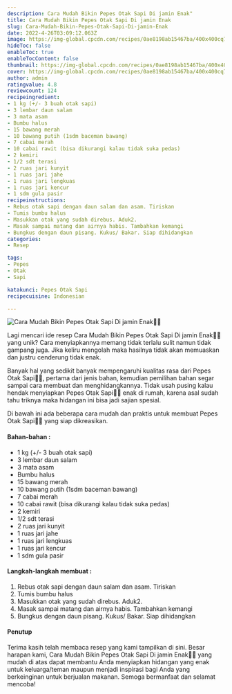 ```yaml
---
description: Cara Mudah Bikin Pepes Otak Sapi Di jamin Enak"
title: Cara Mudah Bikin Pepes Otak Sapi Di jamin Enak
slug: Cara-Mudah-Bikin-Pepes-Otak-Sapi-Di-jamin-Enak
date: 2022-4-26T03:09:12.063Z
image: https://img-global.cpcdn.com/recipes/0ae8198ab15467ba/400x400cq70/photo.jpg
hideToc: false
enableToc: true
enableTocContent: false
thumbnail: https://img-global.cpcdn.com/recipes/0ae8198ab15467ba/400x400cq70/photo.jpg
cover: https://img-global.cpcdn.com/recipes/0ae8198ab15467ba/400x400cq70/photo.jpg
author: admin
ratingvalue: 4.8
reviewcount: 124
recipeingredient:
- 1 kg (+/- 3 buah otak sapi)
- 3 lembar daun salam
- 3 mata asam
- Bumbu halus
- 15 bawang merah
- 10 bawang putih (1sdm baceman bawang)
- 7 cabai merah
- 10 cabai rawit (bisa dikurangi kalau tidak suka pedas)
- 2 kemiri
- 1/2 sdt terasi
- 2 ruas jari kunyit
- 1 ruas jari jahe
- 1 ruas jari lengkuas
- 1 ruas jari kencur
- 1 sdm gula pasir
recipeinstructions:
- Rebus otak sapi dengan daun salam dan asam. Tiriskan
- Tumis bumbu halus
- Masukkan otak yang sudah direbus. Aduk2.
- Masak sampai matang dan airnya habis. Tambahkan kemangi
- Bungkus dengan daun pisang. Kukus/ Bakar. Siap dihidangkan
categories:
- Resep

tags:
- Pepes
- Otak
- Sapi

katakunci: Pepes Otak Sapi
recipecuisine: Indonesian

---
```


![Cara Mudah Bikin Pepes Otak Sapi Di jamin Enak👩‍🍳](https://img-global.cpcdn.com/recipes/0ae8198ab15467ba/400x400cq70/photo.jpg)

Lagi mencari ide resep Cara Mudah Bikin Pepes Otak Sapi Di jamin Enak👩‍🍳 yang unik? Cara menyiapkannya memang tidak terlalu sulit namun tidak gampang juga. Jika keliru mengolah maka hasilnya tidak akan memuaskan dan justru cenderung tidak enak.

Banyak hal yang sedikit banyak mempengaruhi kualitas rasa dari Pepes Otak Sapi👩‍🍳, pertama dari jenis bahan, kemudian pemilihan bahan segar sampai cara membuat dan menghidangkannya. Tidak usah pusing kalau hendak menyiapkan Pepes Otak Sapi👩‍🍳 enak di rumah, karena asal sudah tahu triknya maka hidangan ini bisa jadi sajian spesial.

Di bawah ini ada beberapa cara mudah dan praktis untuk membuat Pepes Otak Sapi👩‍🍳 yang siap dikreasikan.

<!--inarticleads1-->

#### Bahan-bahan :

- 1 kg (+/- 3 buah otak sapi)
- 3 lembar daun salam
- 3 mata asam
- Bumbu halus
- 15 bawang merah
- 10 bawang putih (1sdm baceman bawang)
- 7 cabai merah
- 10 cabai rawit (bisa dikurangi kalau tidak suka pedas)
- 2 kemiri
- 1/2 sdt terasi
- 2 ruas jari kunyit
- 1 ruas jari jahe
- 1 ruas jari lengkuas
- 1 ruas jari kencur
- 1 sdm gula pasir

<!--inarticleads2-->

#### Langkah-langkah membuat :

1. Rebus otak sapi dengan daun salam dan asam. Tiriskan
1. Tumis bumbu halus
1. Masukkan otak yang sudah direbus. Aduk2.
1. Masak sampai matang dan airnya habis. Tambahkan kemangi
1. Bungkus dengan daun pisang. Kukus/ Bakar. Siap dihidangkan

#### Penutup

Terima kasih telah membaca resep yang kami tampilkan di sini. Besar harapan kami, Cara Mudah Bikin Pepes Otak Sapi Di jamin Enak👩‍🍳 yang mudah di atas dapat membantu Anda menyiapkan hidangan yang enak untuk keluarga/teman maupun menjadi inspirasi bagi Anda yang berkeinginan untuk berjualan makanan. Semoga bermanfaat dan selamat mencoba!